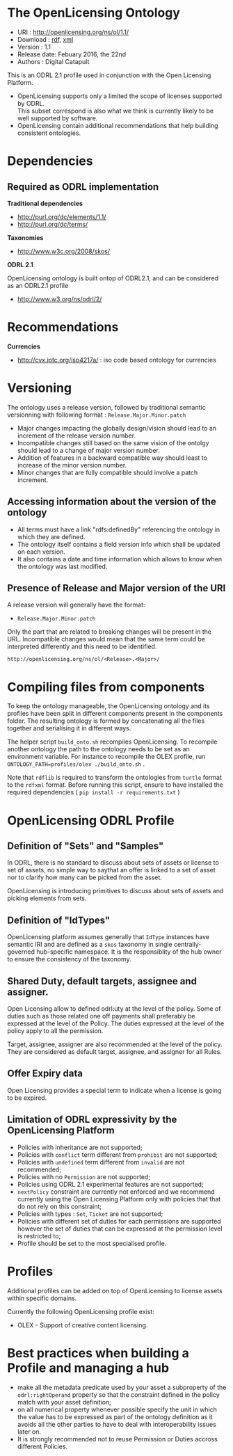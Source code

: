 The OpenLicensing Ontology
==========================

- URI : http://openlicensing.org/ns/ol/1.1/
- Download : [rdf]( http://openlicensing.org/ontologies/ol-1.1.rdf), [xml]( http://openlicensing.org/ontologies/ol-1.1.xml)
- Version : 1.1
- Release date: Febuary 2016, the 22nd
- Authors : Digital Catapult

This is an ODRL 2.1 profile used in conjunction with the Open Licensing Platform.

- OpenLicensing supports only a limited the scope of licenses supported by ODRL.  
  This subset correspond is also what we think is currently likely to be well supported by software.
- OpenLicensing contain additional recommendations that help building consistent ontologies.

Dependencies
============

Required as ODRL implementation
-------------------------------
**Traditional dependencies**

- <http://purl.org/dc/elements/1.1/>
- <http://purl.org/dc/terms/>


**Taxonomies**

- <http://www.w3c.org/2008/skos/>


**ODRL 2.1**

OpenLicensing ontology is built ontop of ODRL2.1, and can be considered as an ODRL2.1 profile

- <http://www.w3.org/ns/odrl/2/>

Recommendations
===============


**Currencies**

- <http://cvx.iptc.org/iso4217a/> : iso code based ontology for currencies


Versioning
==========

The ontology uses a release version, followed by  traditional semantic versionning with following format : `Release.Major.Minor.patch`

- Major changes impacting the globally design/vision should lead to an increment of the release version number. 
- Incompatible changes still based on the same vision of the ontolgy should lead to a change of major version number.
- Addition of features in a backward compatible way should least to increase of the minor version number.
- Minor changes that are fully compatible should involve a patch increment.

Accessing information about the version of the ontology
-------------------------------------------------------

- All terms must have a link "rdfs:definedBy" referencing the ontology in which they are defined.
- The ontology itself contains a field version info which shall be updated on each version.
- It also contains a date and time information which allows to know when the ontology was last modified.

Presence of Release and Major version of the URI 
------------------------------------------------

A release version will generally have the format:

- `Release.Major.Minor.patch`

Only the part that are related to breaking changes will be present in the URL.
Incompatible changes would mean that the same term could be interpreted differently and this need to be identified.

```
http://openlicensing.org/ns/ol/<Release>.<Major>/ 
```

Compiling files from components
===============================

To keep the ontology manageable, the OpenLicensing ontology and its profiles have been split in different components present
in the components folder. The resulting ontology is formed by concatenating all the files together and serialising it in different
ways. 

The helper script `build_onto.sh` recompiles OpenLicensing. To recompile another ontology the path to the ontology needs to be
set as an environment variable. For instance to recompile the OLEX profile, run `ONTOLOGY_PATH=profiles/olex ./build_onto.sh` .

Note that `rdflib` is required to transform the ontologies from `turtle` format to the `rdfxml` format. Before running this script, ensure to have installed  the required dependencies ( `pip install -r requirements.txt`  )


OpenLicensing ODRL Profile
==========================

Definition of "Sets" and "Samples"
----------------------------------

In ODRL, there is no standard to discuss about sets of assets or license to set of assets,
no simple way  to saythat an offer is linked to a set of asset nor to clarify how many can 
be picked from the asset.

OpenLicensing is introducing primitives to discuss about sets of assets and picking elements 
from sets.


Definition of "IdTypes"
-----------------------

OpenLicensing platform assumes generally that `IdType` instances have semantic IRI and 
are defined as a `skos` taxonomy in single centrally-governed hub-specific namespace.
It is the responsiblity of the hub owner to ensure the consistency of the taxonomy.


Shared Duty, default targets, assignee and assigner.
----------------------------------------------------

Open Licensing allow to defined odrl:uty at the level of the policy.
Some of duties such as those related one off payments shall preferably be expressed at the level of the Policy.
The duties expressed at the level of the policy apply to all the permission.

Target, assignee, assigner are also recommended at the level of the policy.
They are considered as default target, assignee, and assigner for all Rules.

Offer Expiry data
-----------------

Open Licensing provides a special term to indicate when a license is going to be expired.


Limitation of ODRL expressivity by the OpenLicensing Platform
-------------------------------------------------------------

  * Policies with inheritance are not supported;
  * Policies with `conflict` term different from `prohibit` are not supported;
  * Policies with `undefined` term different from `invalid` are not recommended;
  * Policies with no `Permission` are not supported;
  * Policies using ODRL 2.1 experimental features are not supported;
  * `nextPolicy` constraint are currently not enforced and we recommend currently using the Open Licensing Platform only with policies that 
    that do not rely on this constraint;
  * Policies with types : `Set`, `Ticket` are not supported;
  * Policies with different set of duties for each permissions are supported however the set of duties that can be expressed at the permission level 
    is restricted to;
  * Profile should be set to the most specialised profile.

Profiles                            
========
Additional profiles can be added on top of OpenLicensing to license assets within specific domains.

Currently the following OpenLicensing profile exist:

   * OLEX - Support of creative content licensing.


Best practices when building a Profile and managing a hub
=========================================================

* make all the metadata predicate used by your asset a subproperty of the `odrl:rightOperand` property so that the constraint defined in the policy match with your asset definition;
* on all numerical property whenever possible specify the unit in which the value has to be expressed as part of the ontology definition as it avoids all the other parties to have to deal with interoperability issues later on.
* It is strongly recommended not to reuse Permission or Duties accross different Policies. 
 
